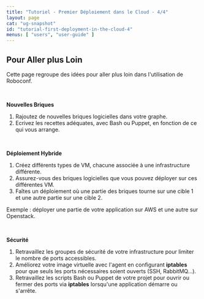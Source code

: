 ```yaml
---
title: "Tutoriel - Premier Déploiement dans le Cloud - 4/4"
layout: page
cat: "ug-snapshot"
id: "tutorial-first-deployment-in-the-cloud-4"
menus: [ "users", "user-guide" ]
---
```


## Pour Aller plus Loin

Cette page regroupe des idées pour aller plus loin dans l'utilisation de Roboconf.

<br />

**Nouvelles Briques**

1. Rajoutez de nouvelles briques logicielles dans votre graphe.
2. Ecrivez les recettes adéquates, avec Bash ou Puppet, en fonction de ce qui vous arrange.

<br />

**Déploiement Hybride**

1. Créez différents types de VM, chacune associée à une infrastructure différente.
2. Assurez-vous des briques logicielles que vous pouvez déployer sur ces différentes VM.
3. Faîtes un déploiement où une partie des briques tourne sur une cible 1 et une autre partie sur une cible 2.

Exemple : déployer une partie de votre application sur AWS et une autre sur Openstack.

<br />

**Sécurité**

1. Retravaillez les groupes de sécurité de votre infrastructure pour limiter le nombre de ports accessibles.
2. Améliorez votre image virtuelle avec l'agent en configurant **iptables** pour que seuls les ports nécessaires soient ouverts (SSH, RabbitMQ...).
3. Retravaillez les scripts Bash ou Puppet de votre projet pour ouvrir ou fermer des ports via **iptables** lorsqu'une application démarre ou s'arrête.
